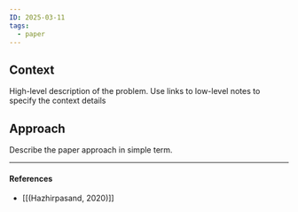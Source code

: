 ```yaml
---
ID: 2025-03-11
tags:
  - paper
---
```

## Context

High-level description of the problem. Use links to low-level notes to specify the context details

## Approach

Describe the paper approach in simple term.

---
#### References
- [[(Hazhirpasand, 2020)]]
